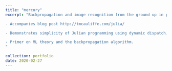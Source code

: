 ```yaml
---
title: "mercury"
excerpt: "Backpropagation and image recognition from the ground up in pure Julia.

- Accompanies blog post http://tmcauliffe.com/julia/

- Demonstrates simplicity of Julian programming using dynamic dispatch, composite data types, etc.

- Primer on ML theory and the backpropagation algorithm.
"

collection: portfolio
date: 2020-02-27
---
```


